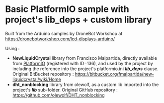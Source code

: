 # Basic PlatformIO sample with project's lib_deps + custom library

Built from the Arduino samples by DroneBot Workshop at <https://dronebotworkshop.com/lcd-displays-arduino/>

Using :
- **NewLiquidCrystal** library from Francisco Malpartida, directly available from [PlatformIO](<https://platformio.org>) (registered with ID=136), and used by the project by including the reference into the project's platformio.ini ***lib_deps*** clause. Original BitBucket repository : <https://bitbucket.org/fmalpartida/new-liquidcrystal/wiki/Home>
- **dht_nonblocking** library from olewolf, as a custom lib imported into the project's ***lib*** sub-folder. Original GitHub repository : <https://github.com/olewolf/DHT_nonblocking>